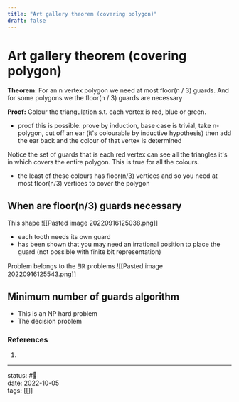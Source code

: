 ```yaml
---
title: "Art gallery theorem (covering polygon)"
draft: false
---
```

# Art gallery theorem (covering polygon)
**Theorem:** For an n vertex polygon we need at most floor(n / 3)  guards. And for some polygons we the floor(n / 3) guards are necessary

**Proof:** 
Colour the triangulation s.t. each vertex is red, blue or green. 
- proof this is possible: prove by induction, base case is trivial, take n-polygon, cut off an ear (it's colourable by inductive hypothesis) then add the ear back and the colour of that vertex is determined 

Notice the set of guards that is each red vertex can see all the triangles it's in which covers the entire polygon. This is true for all the colours.
- the least of these colours has floor(n/3) vertices and so you need at most floor(n/3) vertices to cover the polygon

## When are floor(n/3) guards necessary
This shape 
![[Pasted image 20220916125038.png]]
- each tooth needs its own guard
- has been shown that you may need an irrational position to place the guard (not possible with finite bit representation)

Problem belongs to the $\exists \mathbb{R}$ problems
![[Pasted image 20220916125543.png]]

## Minimum number of guards algorithm
 - This is an NP hard problem
 - The decision problem

### References
1. 

---
status: #🌱             
date: 2022-10-05           
tags: [[]]           